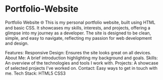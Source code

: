 # Portfolio-Website

Portfolio Website 🌐
This is my personal portfolio website, built using HTML and basic CSS. It showcases my skills, interests, and projects, offering a glimpse into my journey as a developer. The site is designed to be clean, simple, and easy to navigate, reflecting my passion for web development and design.

Features:
Responsive Design: Ensures the site looks great on all devices.
About Me: A brief introduction highlighting my background and goals.
Skills: An overview of the technologies and tools I work with.
Projects: A showcase of selected projects I've worked on.
Contact: Easy ways to get in touch with me.
Tech Stack:
HTML5
CSS3
